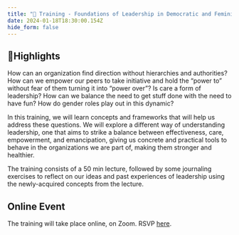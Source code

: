 ```yaml
---
title: "📝 Training - Foundations of Leadership in Democratic and Feminist organizations 💪"
date: 2024-01-18T18:30:00.154Z
hide_form: false
---
```

## 💫Highlights 

How can an organization find direction without hierarchies and authorities? How can we empower our peers to take initiative and hold the “power to” without fear of them turning it into “power over”? Is care a form of leadership? How can we balance the need to get stuff done with the need to have fun? How do gender roles play out in this dynamic? 

In this training, we will learn concepts and frameworks that will help us address these questions. We will explore a different way of understanding leadership, one that aims to strike a balance between effectiveness, care, empowerment, and emancipation, giving us concrete and practical tools to behave in the organizations we are part of, making them stronger and healthier.

The training consists of a 50 min lecture, followed by some journaling exercises to reflect on our ideas and past experiences of leadership using the newly-acquired concepts from the lecture.

## Online Event

The training will take place online, on Zoom. RSVP [here](https://us02web.zoom.us/meeting/register/tZMpdumgrjwjH9MbJ1cRiKhydSRspRuHcT_Q).
